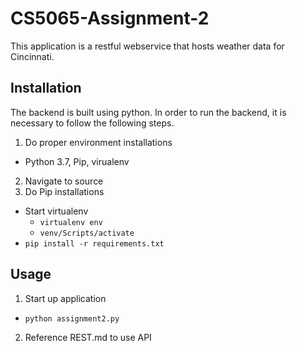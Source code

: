# CS5065-Assignment-2

This application is a restful webservice that hosts weather data for Cincinnati. 

## Installation

The backend is built using python. In order to run the backend, it is necessary to follow the following steps.
1. Do proper environment installations
  * Python 3.7, Pip, virualenv
2. Navigate to source
3. Do Pip installations
  * Start virtualenv
    * `virtualenv env`
    * `venv/Scripts/activate`
  * `pip install -r requirements.txt`

## Usage

1. Start up application
  * `python assignment2.py`
2. Reference REST.md to use API
